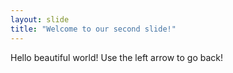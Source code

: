```yaml
---
layout: slide
title: "Welcome to our second slide!"
---
```

Hello beautiful world!
Use the left arrow to go back!
